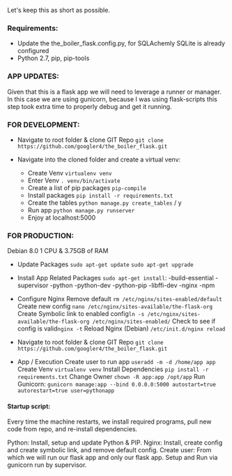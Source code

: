 Let's keep this as short as possible.

### Requirements:
 - Update the the_boiler_flask.config.py, for SQLAchemly SQLite is already configured
 - Python 2.7, pip, pip-tools

### APP UPDATES:
Given that this is a flask app we will need to leverage a runner or manager. In this case we are using gunicorn, because I was using flask-scripts this step took extra time to properly debug and get it running.

### FOR DEVELOPMENT:

- Navigate to root folder & clone GIT Repo
	`git clone https://github.com/googler4/the_boiler_flask.git`

- Navigate into the cloned folder and create a virtual venv:
	- Create Venv `virtualenv venv`
	- Enter Venv `. venv/bin/activate`
	- Create a list of pip packages `pip-compile`
	- Install packages `pip install -r requirements.txt`
	- Create the tables `python manage.py create_tables` / y
	- Run app `python manage.py runserver`
	- Enjoy at localhost:5000


### FOR PRODUCTION:
Debian 8.0
1 CPU & 3.75GB of RAM

- Update Packages
	`sudo apt-get update`
	`sudo apt-get upgrade`
- Install App Related Packages
	`sudo apt-get install`:
		-build-essential
		-supervisor
		-python
		-python-dev
		-python-pip
		-libffi-dev
		-nginx
	    -npm

- Configure Nginx
	Remove default `rm /etc/nginx/sites-enabled/default`
	Create new config `nano /etc/nginx/sites-available/the-flask-org`
	Create Symbolic link to enabled config`ln -s /etc/nginx/sites-available/the-flask-org /etc/nginx/sites-enabled/`
	Check to see if config is valid`nginx -t`
	Reload Nginx (Debian) `/etc/init.d/nginx reload`

- Navigate to root folder & clone GIT Repo
 `git clone https://github.com/googler4/the_boiler_flask.git`

- App / Execution 
	Create user to run app `useradd -m -d /home/app app`
	Create Venv `virtualenv venv`
	Install Dependencies `pip install -r requirements.txt`
	Change Owner `chown -R app:app /opt/app`
	Run Gunicorn:
	`gunicorn manage:app --bind 0.0.0.0:5000
		autostart=true
		autorestart=true
		user=pythonapp`

#### Startup script:
Every time the machine restarts, we install required programs, pull new code from repo, and re-install dependencies. 

Python: Install, setup and update Python & PIP.
Nginx: Install, create config and create symbolic link, and remove default config.
Create user: From which we will run our flask app and only our flask app.
Setup and Run via gunicorn run by supervisor.


